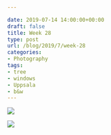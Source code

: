 ```yaml
---

date: 2019-07-14 14:00:00+00:00
draft: false
title: Week 28
type: post
url: /blog/2019/7/week-28
categories:
- Photography
tags:
- tree
- windows
- Uppsala
- b&w
---
```




  
![](/images/2019-07-14-20197week-28/IMG_3532-2.jpeg)

  

  
![](/images/2019-07-14-20197week-28/IMG_3537-2.jpeg)

  


